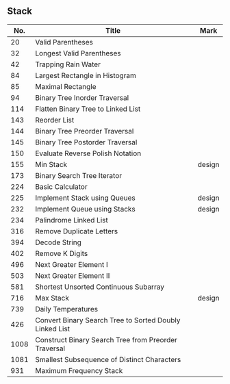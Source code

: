 ## Stack
| No.  | Title                                                       | Mark |
|------|-------------------------------------------------------------|------|
| 20 | Valid Parentheses | |
| 32  | Longest Valid Parentheses          |        |
| 42  | Trapping Rain Water                |        |
| 84  | Largest Rectangle in Histogram     |        |
| 85  | Maximal Rectangle                  |        |
| 94  | Binary Tree Inorder Traversal      |        |
| 114 | Flatten Binary Tree to Linked List |        |
| 143 | Reorder List                       |        |
| 144 | Binary Tree Preorder Traversal     |        |
| 145 | Binary Tree Postorder Traversal    |        |
| 150 | Evaluate Reverse Polish Notation   |        |
| 155 | Min Stack                          | design |
| 173 | Binary Search Tree Iterator        |        |
| 224 | Basic Calculator                   |        |
| 225 | Implement Stack using Queues       | design |
| 232 | Implement Queue using Stacks       | design |
| 234 | Palindrome Linked List             |        |
| 316 | Remove Duplicate Letters           |        |
| 394 | Decode String                      |        |
| 402 | Remove K Digits                    |        |
| 496 | Next Greater Element I             |        |
| 503 | Next Greater Element II            |        |
| 581 | Shortest Unsorted Continuous Subarray | |
| 716 | Max Stack                          | design |
| 739 | Daily Temperatures                 |        |
| 426 | Convert Binary Search Tree to Sorted Doubly Linked List | |
| 1008 | Construct Binary Search Tree from Preorder Traversal | |
| 1081 | Smallest Subsequence of Distinct Characters | |
| 931 | Maximum Frequency Stack            |        |

